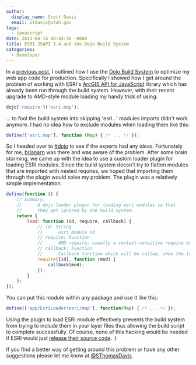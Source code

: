 ```yaml
---
author:
  display_name: Scott Davis
  email: stdavis@utah.gov
tags:
  - javascript
date: 2013-04-16 06:43:30 -0600
title: ESRI JSAPI 3.4 and the Dojo Build System
categories:
  - Developer
---
```

In a <a href="{{site.baseurl}}{% post_url 2012-05-01-speed-up-your-esri-javascript-api-webapp %}">previous post</a>, I outlined how I use the <a href="http:dojotoolkit.org/reference-guide/build/">Dojo Build System</a> to optimize my web app code for production. Specifically I showed how I get around the problem of working with ESRI's <a href="http://help.arcgis.com/en/webapi/javascript/arcgis/">ArcGIS API for JavaScript</a> library which has already been run through the build system. However, with their recent upgrade to AMD-style module loading my handy trick of using:

```js
dojo['require']('esri.map');
```
... to fool the build system into skipping 'esri...' modules imports didn't work anymore. I had no idea how to exclude modules when loading them like this:

```js
define(['esri.map'], function (Map) { /* ... */ });
```

So I headed over to <a href="http://dojotoolkit.org/chat">#dojo</a> to see if the experts had any ideas. Fortunately for me,&nbsp;<a href="https://twitter.com/brianarn">brianarn</a>&nbsp;was there and was aware of the problem. After some brain storming, we came up with the idea to use a custom loader plugin for loading ESRI modules. Since the build system doesn't try to flatten modules that are imported with nested requires, we hoped that importing them through the plugin would solve my problem. The plugin was a relatively simple implementation:

```js
define(function () {
    // summary:
    //      A dojo loader plugin for loading esri modules so that
    //      they get ignored by the build system.
    return {
        load: function (id, require, callback) {
            // id: String
            //      esri module id
            // require: Function
            //      AMD require; usually a context-sensitive require bound to the module making the plugin request
            // callback: Function
            //      Callback function which will be called, when the loading finished.
            require([id], function (mod) {
                callback(mod);
            });
        }
    };
});
```

You can put this module within any package and use it like this:

```js
define(['app/EsriLoader!esri/map'], function(Map) { /* ... */ });
```

Using the plugin to load ESRI module effectively prevents the build system from trying to include them in your layer files thus allowing the build script to complete successfully. Of course, none of this hacking would be needed if ESRI would just <a href="http://ideas.arcgis.com/ideaView?id=087E00000004JOzIAM">release their source code</a>. :)

If you find a better way of getting around this problem or have any other suggestions please let me know at <a href="http://twitter.com/SThomasDavis">@SThomasDavis</a>.
 